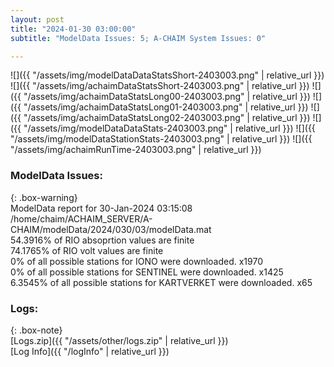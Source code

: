 ```yaml
---
layout: post
title: "2024-01-30 03:00:00"
subtitle: "ModelData Issues: 5; A-CHAIM System Issues: 0"

---
```


![]({{ "/assets/img/modelDataDataStatsShort-2403003.png" | relative_url }})
![]({{ "/assets/img/achaimDataStatsShort-2403003.png" | relative_url }})
![]({{ "/assets/img/achaimDataStatsLong00-2403003.png" | relative_url }})
![]({{ "/assets/img/achaimDataStatsLong01-2403003.png" | relative_url }})
![]({{ "/assets/img/achaimDataStatsLong02-2403003.png" | relative_url }})
![]({{ "/assets/img/modelDataDataStats-2403003.png" | relative_url }})
![]({{ "/assets/img/modelDataStationStats-2403003.png" | relative_url }})
![]({{ "/assets/img/achaimRunTime-2403003.png" | relative_url }})


### ModelData Issues:  
  
{: .box-warning}  
 ModelData report for 30-Jan-2024 03:15:08   
 /home/chaim/ACHAIM_SERVER/A-CHAIM/modelData/2024/030/03/modelData.mat   
 54.3916% of RIO absoprtion values are finite   
 74.1765% of RIO volt values are finite   
 0% of all possible stations for IONO were downloaded. x1970   
 0% of all possible stations for SENTINEL were downloaded. x1425   
 6.3545% of all possible stations for KARTVERKET were downloaded. x65   
  


### Logs:  
  
{: .box-note}  
[Logs.zip]({{ "/assets/other/logs.zip" | relative_url }})  
[Log Info]({{ "/logInfo" | relative_url }})  
